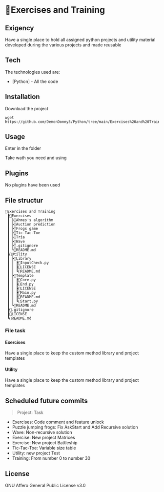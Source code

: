 # 📂Exercises and Training
## Exigency
Have a single place to hold all assigned python projects and utility material developed during the various projects and made reusable

## Tech
The technologies used are:

- [Python] - All the code

## Installation
Download the project

```
wget https://github.com/DemonDonny3/Python/tree/main/Exercises%20and%20Training
```

## Usage
Enter in the folder

Take wath you need and using

## Plugins
No plugins have been used

## File structur
```
📂Exercises and Training
 ┣📂Exercises
 ┃ ┣📂Ahmes's algorithm
 ┃ ┣📂Auction prediction
 ┃ ┣📂Frogs game
 ┃ ┣📂Tic-Tac-Toe
 ┃ ┣📂Tria
 ┃ ┣📂Wave
 ┃ ┣📜.gitignore
 ┃ ┗📜README.md
 ┣📂Utility
 ┃ ┣📂Library
 ┃ ┃ ┣📜InputCheck.py
 ┃ ┃ ┣📜LICENSE
 ┃ ┃ ┗📜README.md
 ┃ ┣📂Template
 ┃ ┃ ┣📜Core.py
 ┃ ┃ ┣📜End.py
 ┃ ┃ ┣📜LICENSE
 ┃ ┃ ┣📜Main.py
 ┃ ┃ ┣📜README.md
 ┃ ┃ ┗📜Start.py
 ┃ ┗📜README.md
 ┣📜.gitignore
 ┣📜LICENSE
 ┗📜README.md
```

### File task
#### Exercises
Have a single place to keep the custom method library and project templates

#### Utility
Have a single place to keep the custom method library and project templates


## Scheduled future commits
> Project: Task

- Exercises: Code comment and feature unlock
- Puzzle jumping frogs: Fix AskStart and Add Recursive solution
- Wave: Non-recursive solution
- Exercise: New project Matrices
- Exercise: New project Battleship
- Tic-Tac-Toe: Variable size table
- Utility: new project Test
- Training: From number 0 to number 30

## License
GNU Affero General Public License v3.0
